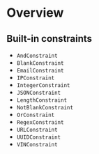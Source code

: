 # Overview

## Built-in constraints

- `AndConstraint`
- `BlankConstraint`
- `EmailConstraint`
- `IPConstraint`
- `IntegerConstraint`
- `JSONConstraint`
- `LengthConstraint`
- `NotBlankConstraint`
- `OrConstraint`
- `RegexConstraint`
- `URLConstraint`
- `UUIDConstraint`
- `VINConstraint`
